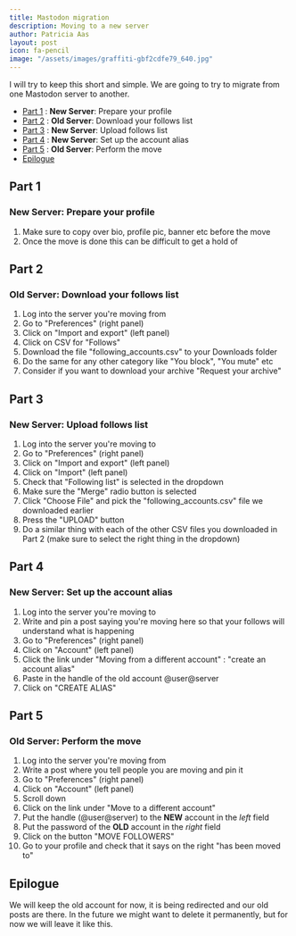 ```yaml
---
title: Mastodon migration
description: Moving to a new server
author: Patricia Aas
layout: post
icon: fa-pencil
image: "/assets/images/graffiti-gbf2cdfe79_640.jpg"
---
```


I will try to keep this short and simple. We are going to try to migrate from one Mastodon server to another.

* [Part 1](#part-1) : **New Server**: Prepare your profile
* [Part 2](#part-2) : **Old Server**: Download your follows list
* [Part 3](#part-3) : **New Server**: Upload follows list
* [Part 4](#part-4) : **New Server**: Set up the account alias
* [Part 5](#part-5) : **Old Server**: Perform the move
* [Epilogue](#epilogue)

## Part 1

### New Server: Prepare your profile

1. Make sure to copy over bio, profile pic, banner etc before the move
2. Once the move is done this can be difficult to get a hold of

## Part 2

### Old Server: Download your follows list

1. Log into the server you're moving from
2. Go to "Preferences" (right panel)
3. Click on "Import and export" (left panel)
4. Click on CSV for "Follows"
5. Download the file "following_accounts.csv" to your Downloads folder
6. Do the same for any other category like "You block", "You mute" etc
7. Consider if you want to download your archive "Request your archive"

## Part 3

### New Server: Upload follows list

1. Log into the server you're moving to
2. Go to "Preferences" (right panel)
3. Click on "Import and export" (left panel)
4. Click on "Import" (left panel)
5. Check that "Following list" is selected in the dropdown
6. Make sure the "Merge" radio button is selected
7. Click "Choose File" and pick the "following_accounts.csv" file we downloaded earlier
8. Press the "UPLOAD" button
9. Do a similar thing with each of the other CSV files you downloaded in Part 2 (make sure to select the right thing in
   the dropdown)

## Part 4

### New Server: Set up the account alias

1. Log into the server you're moving to
2. Write and pin a post saying you're moving here so that your follows will understand what is happening
3. Go to "Preferences" (right panel)
4. Click on "Account" (left panel)
5. Click the link under "Moving from a different account" : "create an account alias"
6. Paste in the handle of the old account @user@server
7. Click on "CREATE ALIAS"

## Part 5

### Old Server: Perform the move

1. Log into the server you're moving from
2. Write a post where you tell people you are moving and pin it
3. Go to "Preferences" (right panel)
4. Click on "Account" (left panel)
5. Scroll down
6. Click on the link under "Move to a different account"
7. Put the handle (@user@server) to the **NEW** account in the _left_ field
8. Put the password of the **OLD** account in the _right_ field
9. Click on the button "MOVE FOLLOWERS"
10. Go to your profile and check that it says on the right "has been moved to"

## Epilogue

We will keep the old account for now, it is being redirected and our old posts are there. In the future we might want to
delete it permanently, but for now we will leave it like this.
